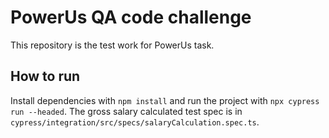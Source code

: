 # PowerUs QA code challenge

This repository is the test work for PowerUs task.

## How to run

Install dependencies with `npm install` and run the project with `npx cypress run --headed`.
The gross salary calculated test spec is in `cypress/integration/src/specs/salaryCalculation.spec.ts`.
